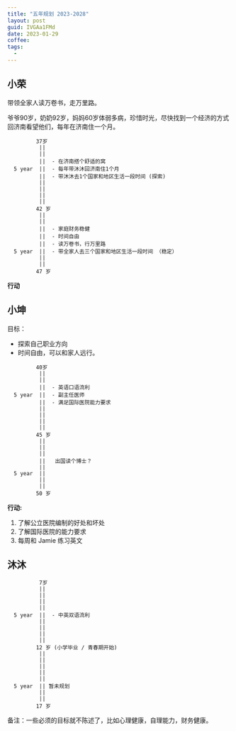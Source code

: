 ```yaml
---
title: "五年规划 2023-2028"
layout: post
guid: IVGAa1FMd
date: 2023-01-29
coffee:
tags:
  -
---
```


## 小荣

带领全家人读万卷书，走万里路。

爷爷90岁，奶奶92岁，妈妈60岁体弱多病，珍惜时光，尽快找到一个经济的方式回济南看望他们，每年在济南住一个月。


```
         37岁
          ||
          ||
          ||  - 在济南搭个舒适的窝
  5 year  ||  - 每年带沐沐回济南住1个月
          ||  - 带沐沐去1个国家和地区生活一段时间 (探索)
          ||
          ||
          ||
          ||
         42 岁
          ||
          ||
          ||  - 家庭财务稳健
          ||  - 时间自由
          ||  - 读万卷书，行万里路
  5 year  ||  - 带全家人去三个国家和地区生活一段时间 （稳定）
          ||
          ||        
         47 岁
```


**行动**


## 小坤

目标：

- 探索自己职业方向
- 时间自由，可以和家人远行。

```
         40岁
          ||
          ||
          ||  - 英语口语流利
  5 year  ||  - 副主任医师
          ||  - 满足国际医院能力要求
          ||
          ||
          ||
          ||
         45 岁
          ||
          ||
          ||  
          ||   出国读个博士？
          || 
  5 year  ||  
          ||
          ||        
         50 岁
```                             


**行动:**

1. 了解公立医院编制的好处和坏处
2. 了解国际医院的能力要求
3. 每周和 Jamie 练习英文


## 沐沐


```
          7岁
          ||
          ||
          ||
          ||
  5 year  ||  - 中英双语流利
          || 
          ||
          ||
          ||
         12 岁 (小学毕业 / 青春期开始)
          ||
          ||
          ||  
          ||
          || 
  5 year  || 暂未规划  
          ||
          ||        
         17 岁
```  


备注：一些必须的目标就不陈述了，比如心理健康，自理能力，财务健康。